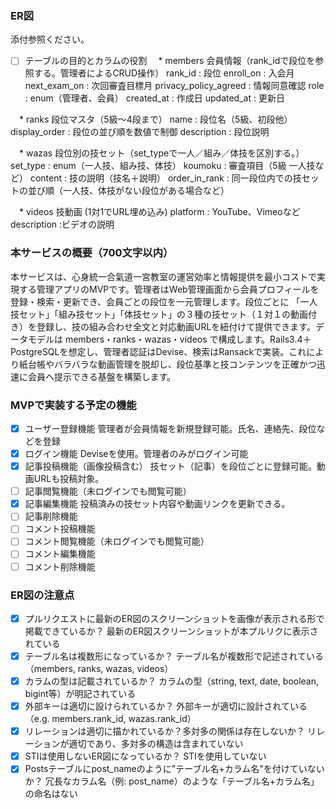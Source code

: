 ### ER図
 添付参照ください。
- [ ] テーブルの目的とカラムの役割
　* members  会員情報（rank_idで段位を参照する。管理者によるCRUD操作）
		rank_id : 段位
    enroll_on : 入会月
    next_exam_on : 次回審査目標月
    privacy_policy_agreed : 情報同意確認
    role : enum（管理者、会員）
		created_at :  作成日
		updated_at :  更新日

　* ranks  段位マスタ（5級〜4段まで）
		name : 段位名（5級、初段他）
    display_order : 段位の並び順を数値で制御
    description : 段位説明

　* wazas  段位別の技セット（set_typeで一人／組み／体技を区別する。）
		set_type : enum（一人技、組み技、体技）
    koumoku  : 審査項目（5級 一人技など）
  	content : 技の説明（技名＋説明）
		order_in_rank : 同一段位内での技セットの並び順（一人技、体技がない段位がある場合など）

　* videos  技動画 (1対1でURL埋め込み)
		platform : YouTube、Vimeoなど
    description :ビデオの説明

### 本サービスの概要（700文字以内）
本サービスは、心身統一合氣道一宮教室の運営効率と情報提供を最小コストで実現する管理アプリのMVPです。管理者はWeb管理画面から会員プロフィールを登録・検索・更新でき、会員ごとの段位を一元管理します。段位ごとに 「一人技セット」「組み技セット」「体技セット」の３種の技セット（１対１の動画付き）を登録し、技の組み合わせ全文と対応動画URLを紐付けて提供できます。データモデルは members・ranks・wazas・videos で構成します。Rails3.4＋ PostgreSQLを想定し、管理者認証はDevise、検索はRansackで実装。これにより紙台帳やバラバラな動画管理を脱却し、段位基準と技コンテンツを正確かつ迅速に会員へ提示できる基盤を構築します。

### MVPで実装する予定の機能
- [x] ユーザー登録機能
	管理者が会員情報を新規登録可能。氏名、連絡先、段位などを登録
- [x] ログイン機能
	Deviseを使用。管理者のみがログイン可能
- [x] 記事投稿機能（画像投稿含む）
	技セット（記事）を段位ごとに登録可能。動画URLも投稿対象。
- [ ] 記事閲覧機能（未ログインでも閲覧可能）
- [x] 記事編集機能
	投稿済みの技セット内容や動画リンクを更新できる。
- [ ] 記事削除機能
- [ ] コメント投稿機能
- [ ] コメント閲覧機能（未ログインでも閲覧可能）
- [ ] コメント編集機能
- [ ] コメント削除機能

### ER図の注意点
- [x] プルリクエストに最新のER図のスクリーンショットを画像が表示される形で掲載できているか？
	最新のER図スクリーンショットが本プルリクに表示されている
- [x] テーブル名は複数形になっているか？
	テーブル名が複数形で記述されている（members, ranks, wazas, videos）
- [x] カラムの型は記載されているか？
	カラムの型（string, text, date, boolean, bigint等）が明記されている
- [x] 外部キーは適切に設けられているか？
外部キーが適切に設計されている（e.g. members.rank_id, wazas.rank_id）
- [x] リレーションは適切に描かれているか？多対多の関係は存在しないか？
	リレーションが適切であり、多対多の構造は含まれていない
- [x] STIは使用しないER図になっているか？
	STIを使用していない
- [x] Postsテーブルにpost_nameのように"テーブル名+カラム名"を付けていないか？
  冗長なカラム名（例: post_name）のような「テーブル名+カラム名」の命名はない

